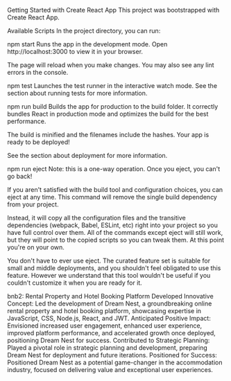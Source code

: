 Getting Started with Create React App
This project was bootstrapped with Create React App.

Available Scripts
In the project directory, you can run:

npm start
Runs the app in the development mode.
Open http://localhost:3000 to view it in your browser.

The page will reload when you make changes.
You may also see any lint errors in the console.

npm test
Launches the test runner in the interactive watch mode.
See the section about running tests for more information.

npm run build
Builds the app for production to the build folder.
It correctly bundles React in production mode and optimizes the build for the best performance.

The build is minified and the filenames include the hashes.
Your app is ready to be deployed!

See the section about deployment for more information.

npm run eject
Note: this is a one-way operation. Once you eject, you can't go back!

If you aren't satisfied with the build tool and configuration choices, you can eject at any time. This command will remove the single build dependency from your project.

Instead, it will copy all the configuration files and the transitive dependencies (webpack, Babel, ESLint, etc) right into your project so you have full control over them. All of the commands except eject will still work, but they will point to the copied scripts so you can tweak them. At this point you're on your own.

You don't have to ever use eject. The curated feature set is suitable for small and middle deployments, and you shouldn't feel obligated to use this feature. However we understand that this tool wouldn't be useful if you couldn't customize it when you are ready for it.

bnb2: Rental Property and Hotel Booking Platform
Developed Innovative Concept: Led the development of Dream Nest, a groundbreaking online rental property and hotel booking platform, showcasing
expertise in JavaScript, CSS, Node.js, React, and JWT. 
Anticipated Positive Impact: Envisioned increased user engagement, enhanced
user experience, improved platform performance, and accelerated growth once deployed, positioning Dream Nest for success. Contributed to Strategic Planning: Played a pivotal role in strategic planning and
development, preparing Dream Nest for deployment and future iterations. Positioned for Success: Positioned Dream Nest as a potential game-changer in the
accommodation industry, focused on delivering value and exceptional user experiences.




